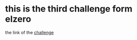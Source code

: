 # this is the third challenge form elzero
the link of the [challenge](https://elzero.org/frontend-creative-titles/)